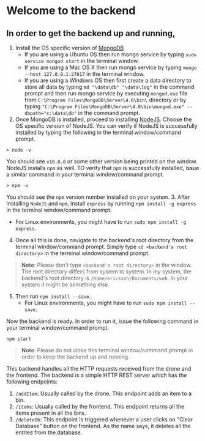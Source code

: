 # Welcome to the backend

## In order to get the backend up and running,
1. Install the OS specific version of [MongoDB](https://docs.mongodb.com/manual/administration/install-community/)
   - If you are using a Ubuntu OS then run mongo service by typing `sudo service mongod start` in the terminal window.
   - If you are using a Mac OS X then run mongo service by typing `mongo --host 127.0.0.1:27017` in the terminal window.
   - If you are using a Windows OS then first create a data directory to store all data by typing `md "\data\db" "\data\log"` in the command prompt and then run mongo service by executing `mongod.exe` file from `C:\Program Files\MongoDB\Server\4.0\bin\` directory or by typing `"C:\Program Files\MongoDB\Server\4.0\bin\mongod.exe" --dbpath="c:\data\db"` in the command prompt.
2. Once MongoDB is installed, proceed to installing [NodeJS](https://nodejs.org/en/download/). Choose the OS specific version of NodeJS. You can verify if NodeJS is successfully installed by typing the following in the terminal window/command prompt.
```
> node -v
```
You should see `v10.8.0` or some other version being printed on the window. NodeJS installs `npm` as well. TO verify that `npm` is successfully installed, issue a similar command in your terminal window/command prompt.
```
> npm -v
```
You should see the `npm` version number installed on your system.
3. After installing `NodeJS` and `npm`, install `express` by running `npm install -g express` in the terminal window/command prompt.
   - For Linux environments, you might have to run `sudo npm install -g express`.
4. Once all this is done, navigate to the backend's root directory from the terminal window/command prompt. Simply type `cd <backend's root directory>` in the terminal window/command prompt.
> __Note__: Please don't type `<backend's root directory>` in the window. The root directory differs from system to system. In my system, the backend's root directory is `/home/ericsson/Documents/web`. In your system it might be something else.
5. Then run `npm install --save`.
   - For Linux environments, you might have to run `sudo npm install --save`.

Now the backend is ready. In order to run it, issue the following command in your terminal window/command prompt.
```
npm start
```

> __Note__: Please do not close this terminal window/command prompt in order to keep the backend up and running.

This backend handles all the HTTP requests received from the drone and the frontend. The backend is a simple HTTP REST server which has the following endpoints:
1. `/addItem`: Usually called by the drone. This endpoint adds an item to a bin.
2. `/items`: Usually called by the frontend. This endpoint returns all the items present in all the bins.
3. `/deleteDb`: This endpoint is triggered whenever a user clicks on "Clear Database" button on the frontend. As the name says, it deletes all the entries from the database.